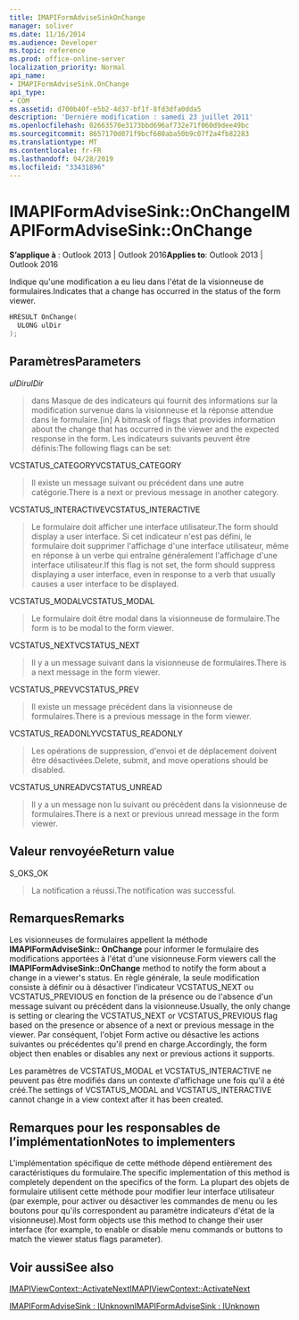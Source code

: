 ```yaml
---
title: IMAPIFormAdviseSinkOnChange
manager: soliver
ms.date: 11/16/2014
ms.audience: Developer
ms.topic: reference
ms.prod: office-online-server
localization_priority: Normal
api_name:
- IMAPIFormAdviseSink.OnChange
api_type:
- COM
ms.assetid: d700b40f-e5b2-4d37-bf1f-8fd3dfa0dda5
description: 'Derniére modification : samedi 23 juillet 2011'
ms.openlocfilehash: 02663570e3173bbd696af732e71f060d9dee49bc
ms.sourcegitcommit: 8657170d071f9bcf680aba50b9c07f2a4fb82283
ms.translationtype: MT
ms.contentlocale: fr-FR
ms.lasthandoff: 04/28/2019
ms.locfileid: "33431896"
---
```

# <a name="imapiformadvisesinkonchange"></a><span data-ttu-id="f30b1-103">IMAPIFormAdviseSink::OnChange</span><span class="sxs-lookup"><span data-stu-id="f30b1-103">IMAPIFormAdviseSink::OnChange</span></span>

  
  
<span data-ttu-id="f30b1-104">**S’applique à** : Outlook 2013 | Outlook 2016</span><span class="sxs-lookup"><span data-stu-id="f30b1-104">**Applies to**: Outlook 2013 | Outlook 2016</span></span> 
  
<span data-ttu-id="f30b1-105">Indique qu'une modification a eu lieu dans l'état de la visionneuse de formulaires.</span><span class="sxs-lookup"><span data-stu-id="f30b1-105">Indicates that a change has occurred in the status of the form viewer.</span></span> 
  
```cpp
HRESULT OnChange(
  ULONG ulDir
);
```

## <a name="parameters"></a><span data-ttu-id="f30b1-106">Paramètres</span><span class="sxs-lookup"><span data-stu-id="f30b1-106">Parameters</span></span>

 <span data-ttu-id="f30b1-107">_ulDir_</span><span class="sxs-lookup"><span data-stu-id="f30b1-107">_ulDir_</span></span>
  
> <span data-ttu-id="f30b1-108">dans Masque de des indicateurs qui fournit des informations sur la modification survenue dans la visionneuse et la réponse attendue dans le formulaire.</span><span class="sxs-lookup"><span data-stu-id="f30b1-108">[in] A bitmask of flags that provides information about the change that has occurred in the viewer and the expected response in the form.</span></span> <span data-ttu-id="f30b1-109">Les indicateurs suivants peuvent être définis:</span><span class="sxs-lookup"><span data-stu-id="f30b1-109">The following flags can be set:</span></span>
    
<span data-ttu-id="f30b1-110">VCSTATUS_CATEGORY</span><span class="sxs-lookup"><span data-stu-id="f30b1-110">VCSTATUS_CATEGORY</span></span> 
  
> <span data-ttu-id="f30b1-111">Il existe un message suivant ou précédent dans une autre catégorie.</span><span class="sxs-lookup"><span data-stu-id="f30b1-111">There is a next or previous message in another category.</span></span> 
    
<span data-ttu-id="f30b1-112">VCSTATUS_INTERACTIVE</span><span class="sxs-lookup"><span data-stu-id="f30b1-112">VCSTATUS_INTERACTIVE</span></span> 
  
> <span data-ttu-id="f30b1-113">Le formulaire doit afficher une interface utilisateur.</span><span class="sxs-lookup"><span data-stu-id="f30b1-113">The form should display a user interface.</span></span> <span data-ttu-id="f30b1-114">Si cet indicateur n'est pas défini, le formulaire doit supprimer l'affichage d'une interface utilisateur, même en réponse à un verbe qui entraîne généralement l'affichage d'une interface utilisateur.</span><span class="sxs-lookup"><span data-stu-id="f30b1-114">If this flag is not set, the form should suppress displaying a user interface, even in response to a verb that usually causes a user interface to be displayed.</span></span> 
    
<span data-ttu-id="f30b1-115">VCSTATUS_MODAL</span><span class="sxs-lookup"><span data-stu-id="f30b1-115">VCSTATUS_MODAL</span></span> 
  
> <span data-ttu-id="f30b1-116">Le formulaire doit être modal dans la visionneuse de formulaire.</span><span class="sxs-lookup"><span data-stu-id="f30b1-116">The form is to be modal to the form viewer.</span></span> 
    
<span data-ttu-id="f30b1-117">VCSTATUS_NEXT</span><span class="sxs-lookup"><span data-stu-id="f30b1-117">VCSTATUS_NEXT</span></span> 
  
> <span data-ttu-id="f30b1-118">Il y a un message suivant dans la visionneuse de formulaires.</span><span class="sxs-lookup"><span data-stu-id="f30b1-118">There is a next message in the form viewer.</span></span> 
    
<span data-ttu-id="f30b1-119">VCSTATUS_PREV</span><span class="sxs-lookup"><span data-stu-id="f30b1-119">VCSTATUS_PREV</span></span> 
  
> <span data-ttu-id="f30b1-120">Il existe un message précédent dans la visionneuse de formulaires.</span><span class="sxs-lookup"><span data-stu-id="f30b1-120">There is a previous message in the form viewer.</span></span> 
    
<span data-ttu-id="f30b1-121">VCSTATUS_READONLY</span><span class="sxs-lookup"><span data-stu-id="f30b1-121">VCSTATUS_READONLY</span></span> 
  
> <span data-ttu-id="f30b1-122">Les opérations de suppression, d'envoi et de déplacement doivent être désactivées.</span><span class="sxs-lookup"><span data-stu-id="f30b1-122">Delete, submit, and move operations should be disabled.</span></span> 
    
<span data-ttu-id="f30b1-123">VCSTATUS_UNREAD</span><span class="sxs-lookup"><span data-stu-id="f30b1-123">VCSTATUS_UNREAD</span></span> 
  
> <span data-ttu-id="f30b1-124">Il y a un message non lu suivant ou précédent dans la visionneuse de formulaires.</span><span class="sxs-lookup"><span data-stu-id="f30b1-124">There is a next or previous unread message in the form viewer.</span></span>
    
## <a name="return-value"></a><span data-ttu-id="f30b1-125">Valeur renvoyée</span><span class="sxs-lookup"><span data-stu-id="f30b1-125">Return value</span></span>

<span data-ttu-id="f30b1-126">S_OK</span><span class="sxs-lookup"><span data-stu-id="f30b1-126">S_OK</span></span> 
  
> <span data-ttu-id="f30b1-127">La notification a réussi.</span><span class="sxs-lookup"><span data-stu-id="f30b1-127">The notification was successful.</span></span>
    
## <a name="remarks"></a><span data-ttu-id="f30b1-128">Remarques</span><span class="sxs-lookup"><span data-stu-id="f30b1-128">Remarks</span></span>

<span data-ttu-id="f30b1-129">Les visionneuses de formulaires appellent la méthode **IMAPIFormAdviseSink:: OnChange** pour informer le formulaire des modifications apportées à l'état d'une visionneuse.</span><span class="sxs-lookup"><span data-stu-id="f30b1-129">Form viewers call the **IMAPIFormAdviseSink::OnChange** method to notify the form about a change in a viewer's status.</span></span> <span data-ttu-id="f30b1-130">En règle générale, la seule modification consiste à définir ou à désactiver l'indicateur VCSTATUS_NEXT ou VCSTATUS_PREVIOUS en fonction de la présence ou de l'absence d'un message suivant ou précédent dans la visionneuse.</span><span class="sxs-lookup"><span data-stu-id="f30b1-130">Usually, the only change is setting or clearing the VCSTATUS_NEXT or VCSTATUS_PREVIOUS flag based on the presence or absence of a next or previous message in the viewer.</span></span> <span data-ttu-id="f30b1-131">Par conséquent, l'objet Form active ou désactive les actions suivantes ou précédentes qu'il prend en charge.</span><span class="sxs-lookup"><span data-stu-id="f30b1-131">Accordingly, the form object then enables or disables any next or previous actions it supports.</span></span> 
  
<span data-ttu-id="f30b1-132">Les paramètres de VCSTATUS_MODAL et VCSTATUS_INTERACTIVE ne peuvent pas être modifiés dans un contexte d'affichage une fois qu'il a été créé.</span><span class="sxs-lookup"><span data-stu-id="f30b1-132">The settings of VCSTATUS_MODAL and VCSTATUS_INTERACTIVE cannot change in a view context after it has been created.</span></span>
  
## <a name="notes-to-implementers"></a><span data-ttu-id="f30b1-133">Remarques pour les responsables de l’implémentation</span><span class="sxs-lookup"><span data-stu-id="f30b1-133">Notes to implementers</span></span>

<span data-ttu-id="f30b1-134">L'implémentation spécifique de cette méthode dépend entièrement des caractéristiques du formulaire.</span><span class="sxs-lookup"><span data-stu-id="f30b1-134">The specific implementation of this method is completely dependent on the specifics of the form.</span></span> <span data-ttu-id="f30b1-135">La plupart des objets de formulaire utilisent cette méthode pour modifier leur interface utilisateur (par exemple, pour activer ou désactiver les commandes de menu ou les boutons pour qu'ils correspondent au paramètre indicateurs d'état de la visionneuse).</span><span class="sxs-lookup"><span data-stu-id="f30b1-135">Most form objects use this method to change their user interface (for example, to enable or disable menu commands or buttons to match the viewer status flags parameter).</span></span>
  
## <a name="see-also"></a><span data-ttu-id="f30b1-136">Voir aussi</span><span class="sxs-lookup"><span data-stu-id="f30b1-136">See also</span></span>



[<span data-ttu-id="f30b1-137">IMAPIViewContext::ActivateNext</span><span class="sxs-lookup"><span data-stu-id="f30b1-137">IMAPIViewContext::ActivateNext</span></span>](imapiviewcontext-activatenext.md)
  
[<span data-ttu-id="f30b1-138">IMAPIFormAdviseSink : IUnknown</span><span class="sxs-lookup"><span data-stu-id="f30b1-138">IMAPIFormAdviseSink : IUnknown</span></span>](imapiformadvisesinkiunknown.md)

